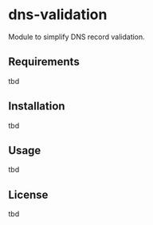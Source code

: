# dns-validation

Module to simplify DNS record validation.

## Requirements

tbd

## Installation

tbd

## Usage

tbd

## License

tbd